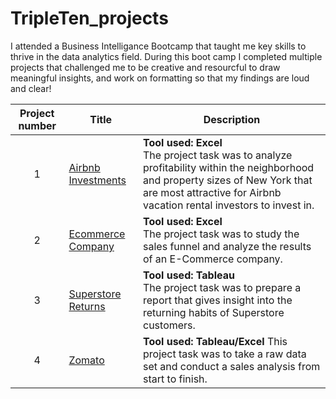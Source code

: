 # TripleTen_projects
I attended a Business Intelligance Bootcamp that taught me key skills to thrive in the data analytics field. During this boot camp I completed multiple projects that challenged me to be creative and resourcful to draw meaningful insights, and work on formatting so that my findings are loud and clear! 


| Project number | Title | Description |
| :-----------: | ----------- |----------- |
| 1 | [Airbnb Investments](https://github.com/Turner-Walz/Data_projects_TripleTen/tree/main/Airbnb%20Investments) | **Tool used: Excel** <br>The project task was to analyze profitability within the neighborhood and property sizes of New York that are most attractive for Airbnb vacation rental investors to invest in. |
| 2 | [Ecommerce Company](https://github.com/Turner-Walz/Data_projects_TripleTen/tree/main/Ecommerce%20Company) | **Tool used: Excel** <br>The project task was to study the sales funnel and analyze the results of an E-Commerce company. |
| 3 | [Superstore Returns](https://github.com/Turner-Walz/Data_projects_TripleTen/tree/main/Superstore%20Returns) | **Tool used: Tableau** <br>The project task was to prepare a report that gives insight into the returning habits of Superstore customers. |
| 4 | [Zomato](https://github.com/Turner-Walz/Data_projects_TripleTen/tree/main/Zomato) | **Tool used: Tableau/Excel** This project task was to take a raw data set and conduct a sales analysis from start to finish. |




